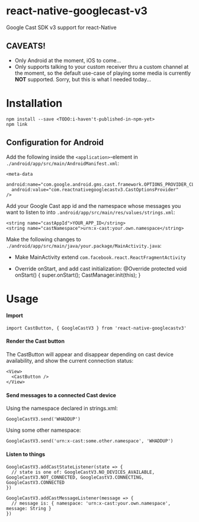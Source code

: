 # react-native-googlecast-v3

Google Cast SDK v3 support for react-Native

## CAVEATS!
* Only Android at the moment, iOS to come...
* Only supports talking to your custom receiver thru a custom channel at the moment, so the default use-case of playing some media is currently **NOT** supported. Sorry, but this is what I needed today...

# Installation

    npm install --save <TODO:i-haven't-published-in-npm-yet>
    npm link

## Configuration for Android

Add the following inside the `<application>`-element in `./android/app/src/main/AndroidManifest.xml`:

    <meta-data
      android:name="com.google.android.gms.cast.framework.OPTIONS_PROVIDER_CLASS_NAME"
      android:value="com.reactnativegooglecastv3.CastOptionsProvider"
    />

Add your Google Cast app id and the namespace whose messages you want to listen to into `.android/app/src/main/res/values/strings.xml`:

    <string name="castAppId">YOUR_APP_ID</string>
    <string name="castNamespace">urn:x-cast:your.own.namespace</string>

Make the following changes to `./android/app/src/main/java/your.package/MainActivity.java`:

* Make MainActivity extend `com.facebook.react.ReactFragmentActivity`

* Override onStart, and add cast initialization:
      @Override
      protected void onStart() {
        super.onStart();
        CastManager.init(this);
      }

# Usage

#### Import

    import CastButton, { GoogleCastV3 } from 'react-native-googlecastv3'

#### Render the Cast button

The CastButton will appear and disappear depending on cast device availability, and show the current connection status:

    <View>
      <CastButton />
    </View>

#### Send messages to a connected Cast device

Using the namespace declared in strings.xml:

    GoogleCastV3.send('WHADDUP')

Using some other namespace:

    GoogleCastV3.send('urn:x-cast:some.other.namespace', 'WHADDUP')

#### Listen to things

    GoogleCastV3.addCastStateListener(state => {
      // state is one of: GoogleCastV3.NO_DEVICES_AVAILABLE, GoogleCastV3.NOT_CONNECTED, GoogleCastV3.CONNECTING, GoogleCastV3.CONNECTED
    })

    GoogleCastV3.addCastMessageListener(message => {
      // message is: { namespace: 'urn:x-cast:your.own.namespace', message: String }
    })
